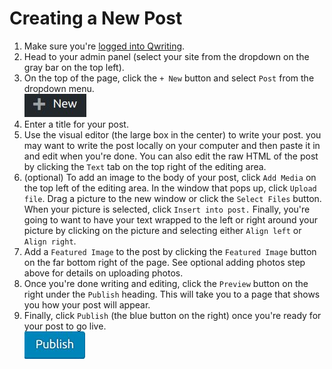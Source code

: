 # Creating a New Post

1. Make sure you're [logged into Qwriting](http://qcvoices.qwriting.qc.cuny.edu/wp-login.php?redirect_to=http%3A%2F%2Fqcvoices.qwriting.qc.cuny.edu%2F).
2. Head to your admin panel (select your site from the dropdown on the gray bar on the top left).
3. On the top of the page, click the `+ New` button and select `Post` from the dropdown menu.<br> ![screenshot of new post button](wp-new-post.jpg)
4. Enter a title for your post. 
5. Use the visual editor (the large box in the center) to write your post. you may want to write the post locally on your computer and then paste it in and edit when you're done. You can also edit the raw HTML of the post by clicking the `Text` tab on the top right of the editing area. 
6. (optional) To add an image to the body of your post, click `Add Media` on the top left of the editing area. In the window that pops up, click `Upload file`. Drag a picture to the new window or click the `Select Files` button. When your picture is selected, click `Insert into post.` Finally, you're going to want to have your text wrapped to the left or right around your picture by clicking on the picture and selecting either `Align left` or `Align right`.
7. Add a `Featured Image` to the post by clicking the `Featured Image` button on the far bottom right of the page. See optional adding photos step above for details on uploading photos. 
9. Once you're done writing and editing, click the `Preview` button on the right under the `Publish` heading. This will take you to a page that shows you how your post will appear.
10. Finally, click `Publish` (the blue button on the right) once you're ready for your post to go live. <br>![photo of publish button](publish.jpg)
